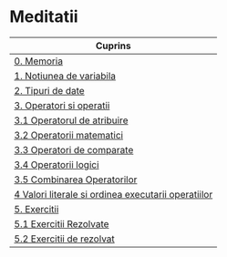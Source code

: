 # Meditatii



| Cuprins |
|--|
| [0. Memoria](https://github.com/cezarmocanu/Meditatii/blob/main/0.Introducere.md#0-memoria) |
| [1. Notiunea de variabila](https://github.com/cezarmocanu/Meditatii/blob/main/0.Introducere.md#1-notiunea-de-variabila) |
| [2. Tipuri de date](https://github.com/cezarmocanu/Meditatii/blob/main/0.Introducere.md#2-tipuri-de-date) |
| [3. Operatori si operatii](https://github.com/cezarmocanu/Meditatii/blob/main/0.Introducere.md#3-operatori-si-operatii) |
| [3.1 Operatorul de atribuire](https://github.com/cezarmocanu/Meditatii/blob/main/0.Introducere.md#31-operatorul-de-atribuire) |
| [3.2 Operatorii matematici](https://github.com/cezarmocanu/Meditatii/blob/main/0.Introducere.md#32-operatorii-matematici) |
| [3.3 Operatori de comparate](https://github.com/cezarmocanu/Meditatii/blob/main/0.Introducere.md#33-operatori-de-comparate) |
| [3.4 Operatorii logici](https://github.com/cezarmocanu/Meditatii/blob/main/0.Introducere.md#34-operatorii-logici) |
| [3.5 Combinarea Operatorilor](https://github.com/cezarmocanu/Meditatii/blob/main/0.Introducere.md#35-combinarea-operatorilor) |
| [4 Valori literale si ordinea executarii operatiilor](https://github.com/cezarmocanu/Meditatii/blob/main/0.Introducere.md#4-valori-literale-si-ordinea-executarii-operatiilor)|
| [5. Exercitii](https://github.com/cezarmocanu/Meditatii/blob/main/0.Introducere.md#5-exercitii) |
| [5.1 Exercitii Rezolvate](https://github.com/cezarmocanu/Meditatii/blob/main/0.Introducere.md#51-exercitii-rezolvate) |
| [5.2 Exercitii de rezolvat](https://github.com/cezarmocanu/Meditatii/blob/main/0.Introducere.md#52-exercitii-de-rezolvat)|
